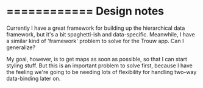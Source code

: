 ============
Design notes
============

Currently I have a great framework for building up the hierarchical data framework, but it's a bit spaghetti-ish and data-specific. Meanwhile, I have a similar kind of 'framework' problem to solve for the Trouw app. Can I generalize?

My goal, however, is to get maps as soon as possible, so that I can start styling stuff. But this is an important problem to solve first, because I have the feeling we're going to be needing lots of flexibility for handling two-way data-binding later on.